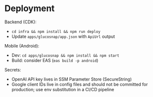 # Deployment

Backend (CDK):
- `cd infra && npm install && npm run deploy`
- Update `apps/glucosnap/app.json` with `ApiUrl` output

Mobile (Android):
- Dev: `cd apps/glucosnap && npm install && npm start`
- Build: consider EAS (`eas build -p android`)

Secrets:
- OpenAI API key lives in SSM Parameter Store (SecureString)
- Google client IDs live in config files and should not be committed for production; use env substitution in a CI/CD pipeline

